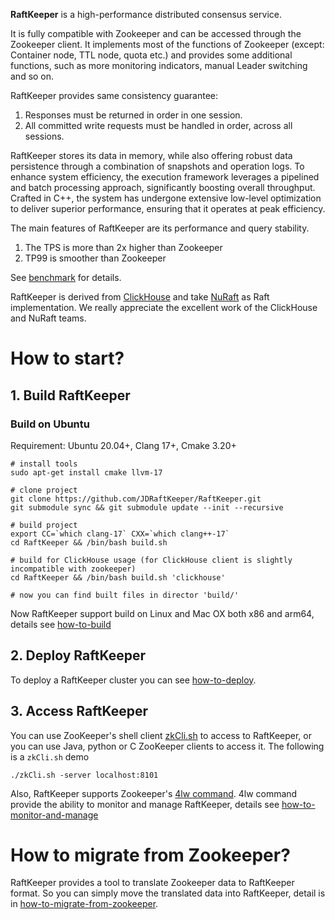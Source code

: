 **RaftKeeper** is a high-performance distributed consensus service. 

It is fully compatible with Zookeeper and can be accessed through the Zookeeper 
client. It implements most of the functions of Zookeeper (except: Container node, 
TTL node, quota etc.) and provides some additional functions, such as more 
monitoring indicators, manual Leader switching and so on. 

RaftKeeper provides same consistency guarantee:
1. Responses must be returned in order in one session.
2. All committed write requests must be handled in order, across all sessions.

RaftKeeper stores its data in memory, while also offering robust data persistence 
through a combination of snapshots and operation logs. To enhance system efficiency, 
the execution framework leverages a pipelined and batch processing approach, 
significantly boosting overall throughput. Crafted in C++, the system has undergone 
extensive low-level optimization to deliver superior performance, ensuring that it 
operates at peak efficiency.

The main features of RaftKeeper are its performance and query stability. 
1. The TPS is more than 2x higher than Zookeeper
2. TP99 is smoother than Zookeeper

See [benchmark](benchmark%2FREADME.md) for details.

RaftKeeper is derived from [ClickHouse](https://github.com/ClickHouse/ClickHouse) 
and take [NuRaft](https://github.com/eBay/NuRaft) as Raft implementation. 
We really appreciate the excellent work of the ClickHouse and NuRaft teams.


# How to start?

## 1. Build RaftKeeper

### Build on Ubuntu

Requirement: Ubuntu 20.04+, Clang 17+, Cmake 3.20+
```
# install tools
sudo apt-get install cmake llvm-17
 
# clone project
git clone https://github.com/JDRaftKeeper/RaftKeeper.git
git submodule sync && git submodule update --init --recursive
 
# build project
export CC=`which clang-17` CXX=`which clang++-17`
cd RaftKeeper && /bin/bash build.sh

# build for ClickHouse usage (for ClickHouse client is slightly incompatible with zookeeper)
cd RaftKeeper && /bin/bash build.sh 'clickhouse'

# now you can find built files in director 'build/'
```

Now RaftKeeper support build on Linux and Mac OX both x86 and arm64, details see [how-to-build](docs%2Fhow-to-build.md)

## 2. Deploy RaftKeeper

To deploy a RaftKeeper cluster you can see [how-to-deploy](docs%2Fhow-to-deploy.md).

## 3. Access RaftKeeper

You can use ZooKeeper's shell client [zkCli.sh](https://zookeeper.apache.org/doc/r3.6.0/zookeeperCLI.html) 
to access to RaftKeeper, or you can use Java, python or C ZooKeeper clients to access it.
The following is a `zkCli.sh` demo

```
./zkCli.sh -server localhost:8101
```
Also, RaftKeeper supports Zookeeper's [4lw command](https://zookeeper.apache.org/doc/r3.6.0/zookeeperAdmin.html#sc_zkCommands).
4lw command provide the ability to monitor and manage RaftKeeper, details see [how-to-monitor-and-manage](docs%2Fhow-to-monitor-and-manage.md)

# How to migrate from Zookeeper?

RaftKeeper provides a tool to translate Zookeeper data to RaftKeeper format. So you can 
simply move the translated data into RaftKeeper, detail is in [how-to-migrate-from-zookeeper](docs%2Fhow-to-migrate-from-zookeeper.md).
